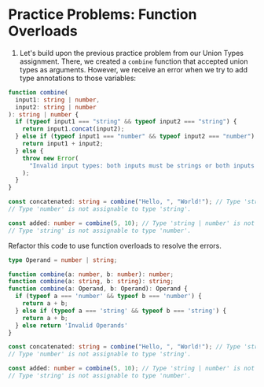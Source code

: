 # Practice Problems: Function Overloads

1. Let's build upon the previous practice problem from our Union Types assignment. There, we created a `combine` function that accepted union types as arguments. However, we receive an error when we try to add type annotations to those variables:

```ts
function combine(
  input1: string | number,
  input2: string | number
): string | number {
  if (typeof input1 === "string" && typeof input2 === "string") {
    return input1.concat(input2);
  } else if (typeof input1 === "number" && typeof input2 === "number") {
    return input1 + input2;
  } else {
    throw new Error(
      "Invalid input types: both inputs must be strings or both inputs must be numbers."
    );
  }
}

const concatenated: string = combine("Hello, ", "World!"); // Type 'string | number' is not assignable to type 'string'.
// Type 'number' is not assignable to type 'string'.

const added: number = combine(5, 10); // Type 'string | number' is not assignable to type 'string'.
// Type 'string' is not assignable to type 'number'.
```

Refactor this code to use function overloads to resolve the errors.

```ts
type Operand = number | string;

function combine(a: number, b: number): number;
function combine(a: string, b: string): string;
function combine(a: Operand, b: Operand): Operand {
  if (typeof a === 'number' && typeof b === 'number') {
    return a + b;
  } else if (typeof a === 'string' && typeof b === 'string') {
    return a + b;
  } else return 'Invalid Operands'
}

const concatenated: string = combine("Hello, ", "World!"); // Type 'string | number' is not assignable to type 'string'.
// Type 'number' is not assignable to type 'string'.

const added: number = combine(5, 10); // Type 'string | number' is not assignable to type 'string'.
// Type 'string' is not assignable to type 'number'.
```
